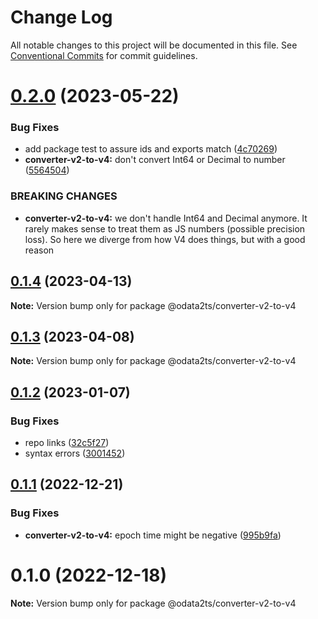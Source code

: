 # Change Log

All notable changes to this project will be documented in this file.
See [Conventional Commits](https://conventionalcommits.org) for commit guidelines.

# [0.2.0](https://github.com/odata2ts/converter/compare/@odata2ts/converter-v2-to-v4@0.1.4...@odata2ts/converter-v2-to-v4@0.2.0) (2023-05-22)


### Bug Fixes

* add package test to assure ids and exports match ([4c70269](https://github.com/odata2ts/converter/commit/4c702692ec1c5f56ec4957822dc95989a08b3d78))
* **converter-v2-to-v4:** don't convert Int64 or Decimal to number ([5564504](https://github.com/odata2ts/converter/commit/55645041a4a887297e3cffa0ccdf20751c1da230))


### BREAKING CHANGES

* **converter-v2-to-v4:** we don't handle Int64 and Decimal anymore. It rarely makes sense to treat them as JS numbers (possible precision loss). So here we diverge from how V4 does things, but with a good reason






## [0.1.4](https://github.com/odata2ts/converter/compare/@odata2ts/converter-v2-to-v4@0.1.3...@odata2ts/converter-v2-to-v4@0.1.4) (2023-04-13)

**Note:** Version bump only for package @odata2ts/converter-v2-to-v4






## [0.1.3](https://github.com/odata2ts/converter/compare/@odata2ts/converter-v2-to-v4@0.1.2...@odata2ts/converter-v2-to-v4@0.1.3) (2023-04-08)

**Note:** Version bump only for package @odata2ts/converter-v2-to-v4






## [0.1.2](https://github.com/odata2ts/converter/compare/@odata2ts/converter-v2-to-v4@0.1.1...@odata2ts/converter-v2-to-v4@0.1.2) (2023-01-07)


### Bug Fixes

* repo links ([32c5f27](https://github.com/odata2ts/converter/commit/32c5f277d8f0801c369c23be5355233030a97a40))
* syntax errors ([3001452](https://github.com/odata2ts/converter/commit/3001452589d456682dee07121a1c512b8f00e55a))





## [0.1.1](https://github.com/odata2ts/odata2ts/compare/@odata2ts/converter-v2-to-v4@0.1.0...@odata2ts/converter-v2-to-v4@0.1.1) (2022-12-21)


### Bug Fixes

* **converter-v2-to-v4:** epoch time might be negative ([995b9fa](https://github.com/odata2ts/odata2ts/commit/995b9fa85031280612934c7cbd3246ef4814ce58))





# 0.1.0 (2022-12-18)

**Note:** Version bump only for package @odata2ts/converter-v2-to-v4
